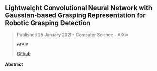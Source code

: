 ## Lightweight Convolutional Neural Network with Gaussian-based Grasping Representation for Robotic Grasping Detection
> Published 25 January 2021 - Computer Science - ArXiv
>
> [ArXiv](https://arxiv.org/abs/2101.10226)
>
> [Github]()

#### Abstract